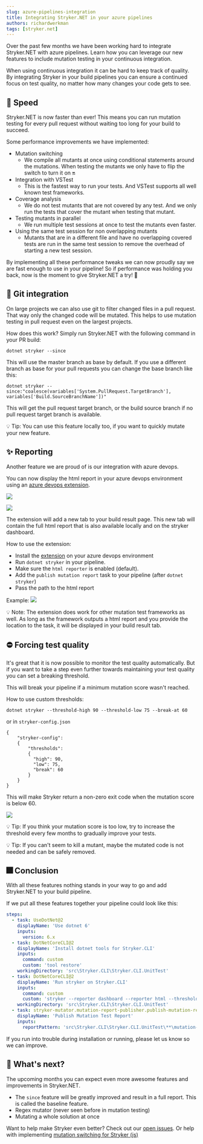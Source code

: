 ```yaml
---
slug: azure-pipelines-integration
title: Integrating Stryker.NET in your azure pipelines
authors: richardwerkman
tags: [stryker.net]
---
```


Over the past few months we have been working hard to integrate Stryker.NET with azure pipelines. Learn how you can leverage our new features to include mutation testing in your continuous integration.

<!--truncate-->

When using continuous integration it can be hard to keep track of quality. By integrating Stryker in your build pipelines you can ensure a continued focus on test quality, no matter how many changes your code gets to see.

## 🚀 Speed

Stryker.NET is now faster than ever! This means you can run mutation testing for every pull request without waiting too long for your build to succeed.

Some performance improvements we have implemented:

- Mutation switching
  - We compile all mutants at once using conditional statements around the mutations. When testing the mutants we only have to flip the switch to turn it on 🔛
- Integration with VSTest
  - This is the fastest way to run your tests. And VSTest supports all well known test frameworks.
- Coverage analysis
  - We do not test mutants that are not covered by any test. And we only run the tests that cover the mutant when testing that mutant.
- Testing mutants in parallel
  - We run multiple test sessions at once to test the mutants even faster.
- Using the same test session for non overlapping mutants
  - Mutants that are in a different file and have no overlapping covered tests are run in the same test session to remove the overhead of starting a new test session.

By implementing all these performance tweaks we can now proudly say we are fast enough to use in your pipeline! So if performance was holding you back, now is the moment to give Stryker.NET a try! 🚀

## 🔎 Git integration

On large projects we can also use git to filter changed files in a pull request. That way only the changed code will be mutated. This helps to use mutation testing in pull request even on the largest projects.

How does this work? Simply run Stryker.NET with the following command in your PR build:

```
dotnet stryker --since
```

This will use the master branch as base by default. If you use a different branch as base for your pull requests you can change the base branch like this:

```
dotnet stryker --since:"coalesce(variables['System.PullRequest.TargetBranch'], variables['Build.SourceBranchName'])"
```

This will get the pull request target branch, or the build source branch if no pull request target branch is available.

💡 Tip:
You can use this feature locally too, if you want to quickly mutate your new feature.

## ✨ Reporting

Another feature we are proud of is our integration with azure devops.

You can now display the html report in your azure devops environment using an [azure devops extension](https://marketplace.visualstudio.com/items?itemName=stryker-mutator.mutation-report-publisher).

![](/images/blogs/azure-devops-extension1.png)

![](/images/blogs/azure-devops-extension3.png)

The extension will add a new tab to your build result page. This new tab will contain the full html report that is also available locally and on the stryker dashboard.

How to use the extension:

- Install the [extension](https://marketplace.visualstudio.com/items?itemName=stryker-mutator.mutation-report-publisher) on your azure devops environment
- Run `dotnet stryker` in your pipeline.
- Make sure the `html reporter` is enabled (default).
- Add the `publish mutation report` task to your pipeline (after `dotnet stryker`)
- Pass the path to the html report

Example:
![](/images/blogs/azure-devops-extension2.png)

💡 Note: The extension does work for other mutation test frameworks as well. As long as the framework outputs a html report and you provide the location to the task, it will be displayed in your build result tab.

## ⛔ Forcing test quality

It's great that it is now possible to monitor the test quality automatically. But if you want to take a step even further towards maintaining your test quality you can set a breaking threshold.

This will break your pipeline if a minimum mutation score wasn't reached.

How to use custom thresholds:

```
dotnet stryker --threshold-high 90 --threshold-low 75 --break-at 60
```

or in `stryker-config.json`

```
{
    "stryker-config":
    {
        "thresholds":
        {
          "high": 90,
          "low": 75,
          "break": 60
        }
    }
}
```

This will make Stryker return a non-zero exit code when the mutation score is below 60.

![](/images/blogs/threshold-break.png)

💡 Tip:
If you think your mutation score is too low, try to increase the threshold every few months to gradually improve your tests.

💡 Tip:
If you can't seem to kill a mutant, maybe the mutated code is not needed and can be safely removed.

## 🎆 Conclusion

With all these features nothing stands in your way to go and add Stryker.NET to your build pipeline.

If we put all these features together your pipeline could look like this:

```yaml
steps:
  - task: UseDotNet@2
    displayName: 'Use dotnet 6'
    inputs:
      version: 6.x
  - task: DotNetCoreCLI@2
    displayName: 'Install dotnet tools for Stryker.CLI'
    inputs:
      command: custom
      custom: 'tool restore'
    workingDirectory: 'src\Stryker.CLI\Stryker.CLI.UnitTest'
  - task: DotNetCoreCLI@2
    displayName: 'Run stryker on Stryker.CLI'
    inputs:
      command: custom
      custom: 'stryker --reporter dashboard --reporter html --threshold-high 90 --threshold-low 75 --break-at 60 --since'
    workingDirectory: 'src\Stryker.CLI\Stryker.CLI.UnitTest'
  - task: stryker-mutator.mutation-report-publisher.publish-mutation-report.publish-mutation-report@0
    displayName: 'Publish Mutation Test Report'
    inputs:
      reportPattern: 'src\Stryker.CLI\Stryker.CLI.UnitTest\**\mutation-report.html'
```

If you run into trouble during installation or running, please let us know so we can improve.

## 🔮 What's next?

The upcoming months you can expect even more awesome features and improvements in Stryker.NET.

- The `since` feature will be greatly improved and result in a full report. This is called the baseline feature.
- Regex mutator (never seen before in mutation testing)
- Mutating a whole solution at once

Want to help make Stryker even better? Check out our [open issues](https://github.com/stryker-mutator/stryker-net/issues). Or help with implementing [mutation switching for Stryker (js)](https://github.com/stryker-mutator/stryker-js/issues/1514)
